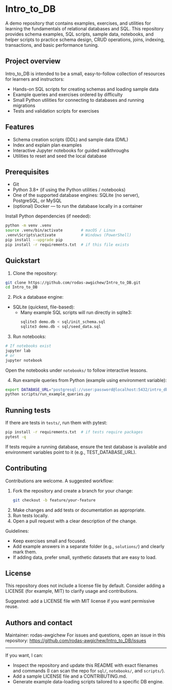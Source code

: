 # Intro_to_DB

A demo repository that contains examples, exercises, and utilities for learning the fundamentals of relational databases and SQL. This repository provides schema examples, SQL scripts, sample data, notebooks, and helper scripts to practice schema design, CRUD operations, joins, indexing, transactions, and basic performance tuning.

## Project overview
Intro_to_DB is intended to be a small, easy-to-follow collection of resources for learners and instructors:
- Hands-on SQL scripts for creating schemas and loading sample data
- Example queries and exercises ordered by difficulty
- Small Python utilities for connecting to databases and running migrations
- Tests and validation scripts for exercises

## Features
- Schema creation scripts (DDL) and sample data (DML)
- Index and explain plan examples
- Interactive Jupyter notebooks for guided walkthroughs
- Utilities to reset and seed the local database

## Prerequisites
- Git
- Python 3.8+ (if using the Python utilities / notebooks)
- One of the supported database engines: SQLite (no server), PostgreSQL, or MySQL
- (optional) Docker — to run the database locally in a container

Install Python dependencies (if needed):
```bash
python -m venv .venv
source .venv/bin/activate        # macOS / Linux
.venv\Scripts\activate           # Windows (PowerShell)
pip install --upgrade pip
pip install -r requirements.txt  # if this file exists
```

## Quickstart
1. Clone the repository:
```bash
git clone https://github.com/rodas-awgichew/Intro_to_DB.git
cd Intro_to_DB
```

2. Pick a database engine:
- SQLite (quickest, file-based):
  - Many example SQL scripts will run directly in sqlite3:
    ```bash
    sqlite3 demo.db < sql/init_schema.sql
    sqlite3 demo.db < sql/seed_data.sql
    ```

3. Run notebooks:
```bash
# If notebooks exist
jupyter lab
# or
jupyter notebook
```
Open the notebooks under `notebooks/` to follow interactive lessons.

4. Run example queries from Python (example using environment variable):
```bash
export DATABASE_URL="postgresql://user:password@localhost:5432/intro_db"
python scripts/run_example_queries.py
```


## Running tests
If there are tests in `tests/`, run them with pytest:
```bash
pip install -r requirements.txt  # if tests require packages
pytest -q
```
If tests require a running database, ensure the test database is available and environment variables point to it (e.g., TEST_DATABASE_URL).

## Contributing
Contributions are welcome. A suggested workflow:
1. Fork the repository and create a branch for your change:
   ```bash
   git checkout -b feature/your-feature
   ```
2. Make changes and add tests or documentation as appropriate.
3. Run tests locally.
4. Open a pull request with a clear description of the change.

Guidelines:
- Keep exercises small and focused.
- Add example answers in a separate folder (e.g., `solutions/`) and clearly mark them.
- If adding data, prefer small, synthetic datasets that are easy to load.

## License
This repository does not include a license file by default. Consider adding a LICENSE (for example, MIT) to clarify usage and contributions.

Suggested: add a LICENSE file with MIT license if you want permissive reuse.

## Authors and contact
Maintainer: rodas-awgichew
For issues and questions, open an issue in this repository: https://github.com/rodas-awgichew/Intro_to_DB/issues

---

If you want, I can:
- Inspect the repository and update this README with exact filenames and commands (I can scan the repo for `sql/`, `notebooks/`, and `scripts/`).
- Add a sample LICENSE file and a CONTRIBUTING.md.
- Generate example data-loading scripts tailored to a specific DB engine.
